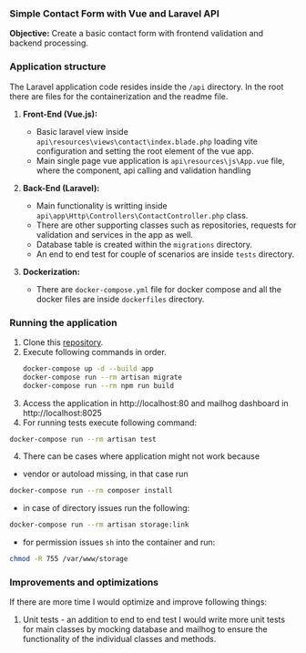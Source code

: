 ### Simple Contact Form with Vue and Laravel API

**Objective:** Create a basic contact form with frontend validation and backend processing.

### Application structure
The Laravel application code resides inside the `/api` directory. In the root there are files for the containerization and the readme file.

1. **Front-End (Vue.js):**
   - Basic laravel view inside `api\resources\views\contact\index.blade.php` loading vite configuration and setting the root element of the vue app.
   - Main single page vue application is `api\resources\js\App.vue` file, where the component, api calling and validation handling

2. **Back-End (Laravel):**
   - Main functionality is writting inside `api\app\Http\Controllers\ContactController.php` class.
   - There are other supporting classes such as repositories, requests for validation and services in the app as well.
   - Database table is created within the `migrations` directory.
   - An end to end test for couple of scenarios are inside `tests` directory.

3. **Dockerization:**
   - There are `docker-compose.yml` file for docker compose and all the docker files are inside `dockerfiles` directory.

### Running the application
1. Clone this [repository](https://github.com/janakad/conda-assignment).
2. Execute following commands in order.
   ```bash
   docker-compose up -d --build app
   docker-compose run --rm artisan migrate
   docker-compose run --rm npm run build
   ```
3. Access the application in http://localhost:80 and mailhog dashboard in http://localhost:8025
4. For running tests execute following command: 
```bash
docker-compose run --rm artisan test
```
4. There can be cases where application might not work because
* vendor or autoload missing, in that case run 
```bash
docker-compose run --rm composer install
```
* in case of directory issues run the following:
```bash
docker-compose run --rm artisan storage:link
```
   * for permission issues `sh` into the container and run: 
```bash
chmod -R 755 /var/www/storage
```

### Improvements and optimizations
If there are more time I would optimize and improve following things:
1. Unit tests - an addition to end to end test I would write more unit tests for main classes by mocking database and mailhog to ensure the functionality of the individual classes and methods.
